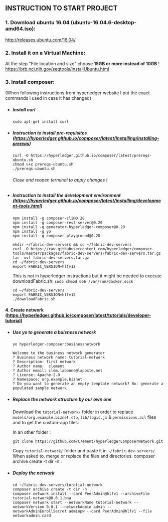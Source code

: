 ## INSTRUCTION TO START PROJECT

### 1. Download ubuntu 16.04 (ubuntu-16.04.6-desktop-amd64.iso):  

http://releases.ubuntu.com/16.04/ 
  
### 2. Install it on a Virtual Machine:  

   At the step "File location and size" choose **15GB or more instead of 10GB** !  
https://brb.nci.nih.gov/seqtools/installUbuntu.html

### 3. Install composer:  

(When following instructions from hyperledger website I put the exact commands I used in case it has changed) 

+ ##### Install curl

  ```sudo apt-get install curl```

+ ##### Instruction to install pre-requisites (https://hyperledger.github.io/composer/latest/installing/installing-prereqs) 
  ```
  curl -O https://hyperledger.github.io/composer/latest/prereqs-ubuntu.sh  
  chmod u+x prereqs-ubuntu.sh  
  ./prereqs-ubuntu.sh  
  ```

  ###### Close and reopen terminal to apply changes !

+ ##### Instruction to install the development environment (https://hyperledger.github.io/composer/latest/installing/development-tools.html) 
  ```
  npm install -g composer-cli@0.20  
  npm install -g composer-rest-server@0.20  
  npm install -g generator-hyperledger-composer@0.20  
  npm install -g yo  
  npm install -g composer-playground@0.20
  ```  
  ```
  mkdir ~/fabric-dev-servers && cd ~/fabric-dev-servers  
  curl -O https://raw.githubusercontent.com/hyperledger/composer-tools/master/packages/fabric-dev-servers/fabric-dev-servers.tar.gz  
  tar -xvf fabric-dev-servers.tar.gz  
  cd ~/fabric-dev-servers  
  export FABRIC_VERSION=hlfv12  
  ```
  This is not in hyperledger instructions but it might be needed to execute downloadFabric.sh: `sudo chmod 666 /var/run/docker.sock`
  ```
  cd ~/fabric-dev-servers  
  export FABRIC_VERSION=hlfv12  
  ./downloadFabric.sh  
  ```
#### 4. Create network (https://hyperledger.github.io/composer/latest/tutorials/developer-tutorial)
+ ##### Use yo to generate a buisness network
  ```
  yo hyperledger-composer:businessnetwork
  
  Welcome to the business network generator
  ? Business network name: tutorial-network
  ? Description: first network
  ? Author name:  clement
  ? Author email: clem.labonne@laposte.net
  ? License: Apache-2.0
  ? Namespace: org.example.biznet
  ? Do you want to generate an empty template network? No: generate a populated sample network
  ```
+ ##### Replace the network structure by our own one
  Download the `tutorial-network/` folder in order to replace `models/org.example.biznet.cto`, `lib/logic.js` & `permissions.acl` files and to get the custom-app files:
  
    In an other folder :
    ```
    git clone https://github.com/C7ement/hyperledgerComposerNetwork.git
    ```
    Copy `tutorial-network/` folder and paste it in `~/fabric-dev-servers/`.
    When asked to, merge or replace the files and directories.
    composer archive create -t dir -n .


+ ##### Deploy the network
  ```
  cd ~/fabric-dev-servers/turotial-network  
  composer archive create -t dir -n .  
  composer network install --card PeerAdmin@hlfv1 --archiveFile tutorial-network@0.0.1.bna  
  composer network start --networkName tutorial-network --networkVersion 0.0.1 --networkAdmin admin --networkAdminEnrollSecret adminpw --card PeerAdmin@hlfv1 --file networkadmin.card  
  ```
